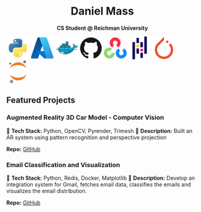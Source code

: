 <h1 align="center"> Daniel Mass </h1>

<p align="center">
 <b>CS Student @ Reichman University  </b>  
</p>


<p align="left">
<img src="https://raw.githubusercontent.com/devicons/devicon/master/icons/python/python-original.svg" alt="Python" width="60" height="60"/> 
<img src="https://raw.githubusercontent.com/devicons/devicon/master/icons/azure/azure-original.svg" alt="Azure" width="60" height="60"/>
<img src="https://raw.githubusercontent.com/devicons/devicon/master/icons/docker/docker-original.svg" alt="Docker" width="60" height="60"/>
<img src="https://raw.githubusercontent.com/devicons/devicon/master/icons/github/github-original.svg" alt="GitHub Actions" width="60" height="60"/>
<img src="https://raw.githubusercontent.com/devicons/devicon/master/icons/opencv/opencv-original.svg" alt="OpenCV" width="60" height="60"/>
<img src="https://raw.githubusercontent.com/devicons/devicon/master/icons/pandas/pandas-original.svg" alt="Pandas" width="60" height="60"/>
<img src="https://raw.githubusercontent.com/devicons/devicon/master/icons/pytorch/pytorch-original.svg" alt="PyTorch" width="60" height="60"/>
<img src="https://raw.githubusercontent.com/devicons/devicon/master/icons/jupyter/jupyter-original.svg" alt="Jupyter" width="60" height="60"/>
</p>
 
</p>


##  **Featured Projects**
###  **Augmented Reality 3D Car Model - Computer Vision**
🔹 **Tech Stack:** Python, OpenCV, Pyrender, Trimesh
🔹 **Description:** Built an AR system using pattern recognition and perspective projection  

 **Repo:** [GitHub](https://github.com/Daniellmass/AugmentedReality3DCarModel)  

###  **Email Classification and Visualization**
🔹 **Tech Stack:** Python, Redis, Docker, Matplotlib
🔹 **Description:** Develop an integration system for Gmail, fetches email data, classifies the emails and visualizes the email distribution.  

 **Repo:** [GitHub](https://github.com/Daniellmass/Email-Classification-and-Visualization-with-Gmail-API-and-Redis)  


